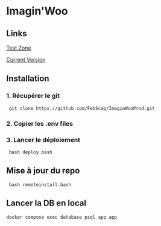 # Imagin'Woo

## Links
[Test Zone](http://www.temp.imaginwoo.be/)

[Current Version](http://www.imaginwoo.be/)

## Installation

### 1. Récupérer le git 
     git clone https://github.com/FebScap/ImaginWooProd.git

### 2. Copier les .env files

### 3. Lancer le déploiement
     bash deploy.bash

## Mise à jour du repo
     bash remoteinstall.bash

## Lancer la DB en local
    docker compose exec database psql app app

